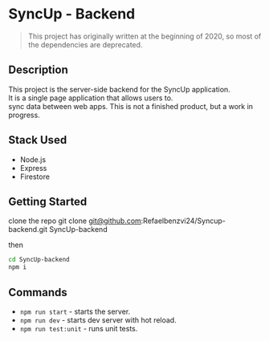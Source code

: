 # SyncUp - Backend

> This project has originally written at the beginning of 2020, so most of the dependencies are deprecated.

## Description

This project is the server-side backend for the SyncUp application. <br/>
It is a single page application that allows users to. <br/>
sync data between web apps. This is not a finished product, but a work in progress.

## Stack Used

- Node.js
- Express
- Firestore

## Getting Started

clone the repo git clone git@github.com:Refaelbenzvi24/Syncup-backend.git SyncUp-backend

then

```bash
cd SyncUp-backend
npm i
```

## Commands

- `npm run start` - starts the server.
- `npm run dev` - starts dev server with hot reload.
- `npm run test:unit` - runs unit tests.
